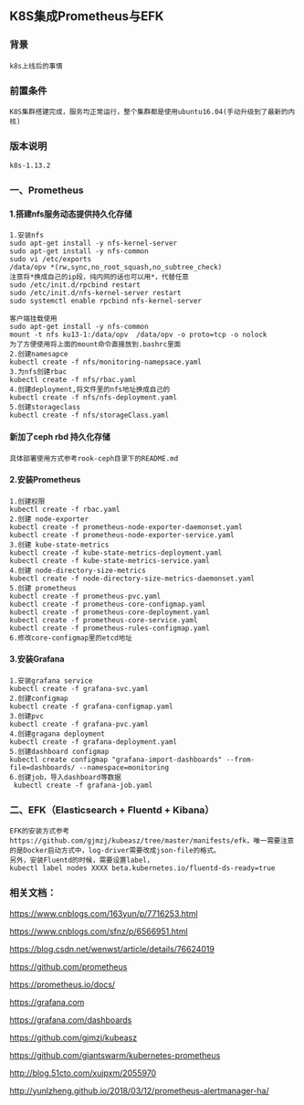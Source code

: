 ## K8S集成Prometheus与EFK 

### 背景

```
k8s上线后的事情

```

### 前置条件

```
K8S集群搭建完成，服务均正常运行，整个集群都是使用ubuntu16.04(手动升级到了最新的内核)
```
### 版本说明

```
k8s-1.13.2
```

### 一、Prometheus 

#### 1.搭建nfs服务动态提供持久化存储 

```
1.安装nfs 
sudo apt-get install -y nfs-kernel-server
sudo apt-get install -y nfs-common 
sudo vi /etc/exports 
/data/opv *(rw,sync,no_root_squash,no_subtree_check)
注意将*换成自己的ip段，纯内网的话也可以用*，代替任意
sudo /etc/init.d/rpcbind restart 
sudo /etc/init.d/nfs-kernel-server restart 
sudo systemctl enable rpcbind nfs-kernel-server 

客户端挂载使用
sudo apt-get install -y nfs-common
mount -t nfs ku13-1:/data/opv  /data/opv -o proto=tcp -o nolock
为了方便使用将上面的mount命令直接放到.bashrc里面 
2.创建namesapce
kubectl create -f nfs/monitoring-namepsace.yaml 
3.为nfs创建rbac 
kubectl create -f nfs/rbac.yaml 
4.创建deployment,将文件里的nfs地址换成自己的
kubectl create -f nfs/nfs-deployment.yaml 
5.创建storageclass
kubectl create -f nfs/storageClass.yaml 
```
#### 新加了ceph rbd 持久化存储

```
具体部署使用方式参考rook-ceph目录下的README.md
```

#### 2.安装Prometheus 

```
1.创建权限
kubectl create -f rbac.yaml
2.创建 node-exporter
kubectl create -f prometheus-node-exporter-daemonset.yaml
kubectl create -f prometheus-node-exporter-service.yaml
3.创建 kube-state-metrics
kubectl create -f kube-state-metrics-deployment.yaml
kubectl create -f kube-state-metrics-service.yaml
4.创建 node-directory-size-metrics
kubectl create -f node-directory-size-metrics-daemonset.yaml
5.创建 prometheus
kubectl create -f prometheus-pvc.yaml
kubectl create -f prometheus-core-configmap.yaml
kubectl create -f prometheus-core-deployment.yaml
kubectl create -f prometheus-core-service.yaml
kubectl create -f prometheus-rules-configmap.yaml
6.修改core-configmap里的etcd地址
```

#### 3.安装Grafana

```
1.安装grafana service
kubectl create -f grafana-svc.yaml
2.创建configmap
kubectl create -f grafana-configmap.yaml
3.创建pvc
kubectl create -f grafana-pvc.yaml
4.创建gragana deployment
kubectl create -f grafana-deployment.yaml
5.创建dashboard configmap
kubectl create configmap "grafana-import-dashboards" --from-file=dashboards/ --namespace=monitoring
6.创建job，导入dashboard等数据
 kubectl create -f grafana-job.yaml
```



### 二、EFK（Elasticsearch + Fluentd + Kibana）

```
EFK的安装方式参考 https://github.com/gjmzj/kubeasz/tree/master/manifests/efk，唯一需要注意的是Docker启动方式中，log-driver需要改成json-file的格式。
另外，安装Fluentd的时候，需要设置label，
kubectl label nodes XXXX beta.kubernetes.io/fluentd-ds-ready=true
```



### 相关文档：

https://www.cnblogs.com/163yun/p/7716253.html

https://www.cnblogs.com/sfnz/p/6566951.html

https://blog.csdn.net/wenwst/article/details/76624019

https://github.com/prometheus

https://prometheus.io/docs/

https://grafana.com

https://grafana.com/dashboards

https://github.com/gjmzj/kubeasz

https://github.com/giantswarm/kubernetes-prometheus

http://blog.51cto.com/xujpxm/2055970

http://yunlzheng.github.io/2018/03/12/prometheus-alertmanager-ha/
